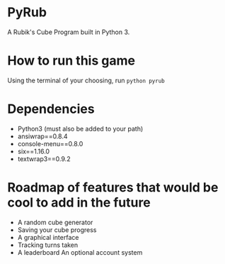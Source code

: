 # PyRub
A Rubik's Cube Program built in Python 3.

# How to run this game
Using the terminal of your choosing, run ```python pyrub```

# Dependencies
* Python3 (must also be added to your path)
* ansiwrap==0.8.4
* console-menu==0.8.0
* six==1.16.0
* textwrap3==0.9.2

# Roadmap of features that would be cool to add in the future
* A random cube generator
* Saving your cube progress
* A graphical interface
* Tracking turns taken
* A leaderboard An optional account system
